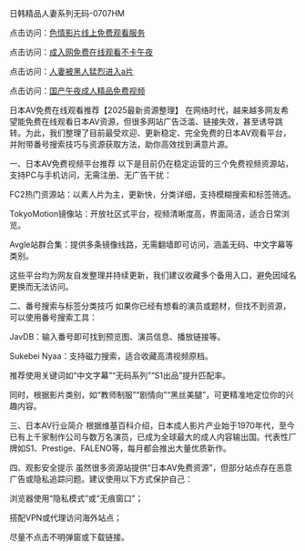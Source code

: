 日韩精品人妻系列无码-0707HM

点击访问：<a href="https://tfda.pages.dev/">色情影片线上免费观看服务</a>

点击访问：<a href="https://gsd-agv.pages.dev/">成入网免费在线观看不卡午夜</a>

点击访问：<a href="https://bered.pages.dev/">人妻被黑人猛烈进入a片</a>

点击访问：<a href="https://gfd-5xg.pages.dev/">国产午夜成人精品免费视频</a>

日本AV免费在线观看推荐【2025最新资源整理】
在网络时代，越来越多网友希望能免费在线观看日本AV资源，但很多网站广告泛滥、链接失效，甚至诱导跳转。为此，我们整理了目前最受欢迎、更新稳定、完全免费的日本AV观看平台，并附带番号搜索技巧与资源获取方法，助你高效找到满意片源。

一、日本AV免费视频平台推荐
以下是目前仍在稳定运营的三个免费视频资源站，支持PC与手机访问，无需注册、无广告干扰：

FC2热门资源站：以素人片为主，更新快，分类详细，支持模糊搜索和标签筛选。

TokyoMotion镜像站：开放社区式平台，视频清晰度高，界面简洁，适合日常浏览。

Avgle站群合集：提供多条镜像线路，无需翻墙即可访问，涵盖无码、中文字幕等类别。

这些平台均为网友自发整理并持续更新，我们建议收藏多个备用入口，避免因域名更换而无法访问。

二、番号搜索与标签分类技巧
如果你已经有想看的演员或题材，但找不到资源，可以使用番号搜索工具：

JavDB：输入番号即可找到预览图、演员信息、播放链接等。

Sukebei Nyaa：支持磁力搜索，适合收藏高清视频原档。

推荐使用关键词如“中文字幕”“无码系列”“S1出品”提升匹配率。

同时，根据影片类别，如“教师制服”“剧情向”“黑丝美腿”，可更精准地定位你的兴趣内容。

三、日本AV行业简介
根据维基百科介绍，日本成人影片产业始于1970年代，至今已有上千家制作公司与数万名演员，已成为全球最大的成人内容输出国。代表性厂牌如S1、Prestige、FALENO等，每月都会推出大量优质新作。

四、观影安全提示
虽然很多资源站提供“日本AV免费资源”，但部分站点存在恶意广告或隐私追踪问题。建议使用以下方式保护自己：

浏览器使用“隐私模式”或“无痕窗口”；

搭配VPN或代理访问海外站点；

尽量不点击不明弹窗或下载链接。


<span style="display:none;">[Canonical link](https://github.com/aivi7932/792133 ）</span>

